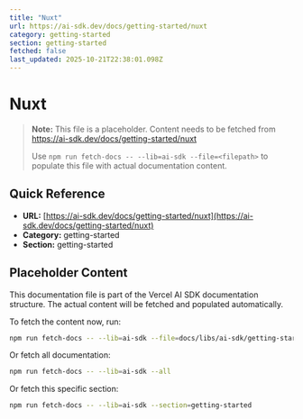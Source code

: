 ```yaml
---
title: "Nuxt"
url: https://ai-sdk.dev/docs/getting-started/nuxt
category: getting-started
section: getting-started
fetched: false
last_updated: 2025-10-21T22:38:01.098Z
---
```


# Nuxt

> **Note:** This file is a placeholder. Content needs to be fetched from https://ai-sdk.dev/docs/getting-started/nuxt
>
> Use `npm run fetch-docs -- --lib=ai-sdk --file=<filepath>` to populate this file with actual documentation content.

## Quick Reference

- **URL:** [https://ai-sdk.dev/docs/getting-started/nuxt](https://ai-sdk.dev/docs/getting-started/nuxt)
- **Category:** getting-started
- **Section:** getting-started

## Placeholder Content

This documentation file is part of the Vercel AI SDK documentation structure.
The actual content will be fetched and populated automatically.

To fetch the content now, run:

```bash
npm run fetch-docs -- --lib=ai-sdk --file=docs/libs/ai-sdk/getting-started/nuxt.md
```

Or fetch all documentation:

```bash
npm run fetch-docs -- --lib=ai-sdk --all
```

Or fetch this specific section:

```bash
npm run fetch-docs -- --lib=ai-sdk --section=getting-started
```
